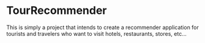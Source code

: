 # TourRecommender
This is simply a project that intends to create a recommender application for tourists and travelers who want to visit hotels, restaurants, stores, etc...
